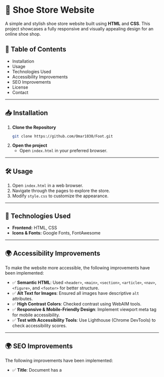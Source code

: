 # 👟 Shoe Store Website

A simple and stylish shoe store website built using **HTML** and **CSS**. This project showcases a fully responsive and visually appealing design for an online shoe shop.

## 📖 Table of Contents
- Installation
- Usage
- Technologies Used
- Accessibility Improvements
- SEO Improvements
- License
- Contact

---

## 📥 Installation

1. **Clone the Repository**
   ```bash
   git clone https://github.com/Omar1030/Foot.git
   ```
2. **Open the project**
   - Open `index.html` in your preferred browser.

---

## 🛠️ Usage

1. Open `index.html` in a web browser.
2. Navigate through the pages to explore the store.
3. Modify `style.css` to customize the appearance.

---

## 🚀 Technologies Used

- **Frontend:** HTML, CSS
- **Icons & Fonts:** Google Fonts, FontAwesome

---

## 🌍 Accessibility Improvements

To make the website more accessible, the following improvements have been implemented:

- ✅ **Semantic HTML**: Used `<header>`, `<main>`, `<section>`, `<article>`, `<nav>`, `<figure>`, and `<footer>` for better structure.
- ✅ **Alt Text for Images**: Ensured all images have descriptive `alt` attributes.
- ✅ **High Contrast Colors**: Checked contrast using WebAIM tools.
- ✅ **Responsive & Mobile-Friendly Design**: Implement viewport meta tag for mobile accessibility.
- ✅ **Test with Accessibility Tools**: Use Lighthouse (Chrome DevTools) to check accessibility scores.

---

## 🌍 SEO Improvements

The following improvements have been implemented:

- ✅ **Title**: Document has a <title> element
- ✅ **Use Proper and Meta Descriptions**: Document has a meta description
- ✅ **Optimize Images for SEO**: Add alt text to describe images for search engines & accessibility.
- ✅ **Use Heading Tags Properly (`<h1>` - `<h6>`)**: The `<h1>` tag should contain the main topic of the page, Use `<h2>`, `<h3>` for subheadings to improve readability.
- ✅ **Improve Website Speed & Performance**: Use lazy loading for images.
- ✅ **Make the Website Mobile-Friendly**: Use responsive design (meta viewport tag).

---

## 📜 License

This project has no license

---

## 📩 Contact

- 📧 Email: omarabdelmoaty816@gmail.com 
- 💼 LinkedIn: https://www.linkedin.com/in/omar-abdelmoaty-a6a9531b1/

---

